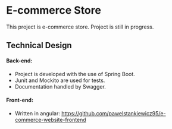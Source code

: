 
# E-commerce Store

This project is e-commerce store. Project is still in progress. 

## Technical Design
#### Back-end:
- Project is developed with the use of Spring Boot. 
- Junit and Mockito are used for tests.
- Documentation handled by Swagger.

#### Front-end:
 - Written in angular:
 https://github.com/pawelstankiewicz95/e-commerce-website-frontend
